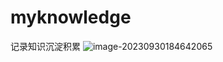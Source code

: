# myknowledge
记录知识沉淀积累
![image-20230930184642065](https://xingheimg.oss-cn-guangzhou.aliyuncs.com/img/202309301846107.png)

